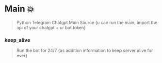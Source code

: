 # Main 💥

>Python Telegram Chatgpt Main Source 
{u can run the main, import the api of your chatgpt + ur bot token}


### keep_alive
>Run the bot for 24/7
{as addition information to keep server alive for ever}